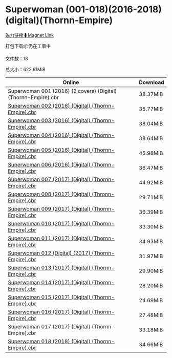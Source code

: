 # Superwoman (001-018)(2016-2018)(digital)(Thornn-Empire)

[磁力链接⬇Magnet Link](magnet:?xt=urn:btih:632ec29fda6ff67a39a918d7e10cc4ba27346871&dn=Superwoman%20%28001-018%29%282016-2018%29%28digital%29%28Thornn-Empire%29)

打包下载📦仍在工事中

文件数：18

总大小：622.61MiB

Online | Download
--- | ---
Superwoman 001 (2016) (2 covers) (Digital) (Thornn-Empire).cbr | 38.37MiB
[Superwoman 002 (2016) (Digital) (Thornn-Empire).cbr](https://github.com/alicewish/markdown/blob/master/comic/Superwoman-002-2016-Digital-Thornn-Empire-cbr.md) | 35.77MiB
[Superwoman 003 (2016) (Digital) (Thornn-Empire).cbr](https://github.com/alicewish/markdown/blob/master/comic/Superwoman-003-2016-Digital-Thornn-Empire-cbr.md) | 38.04MiB
[Superwoman 004 (2016) (Digital) (Thornn-Empire).cbr](https://github.com/alicewish/markdown/blob/master/comic/Superwoman-004-2016-Digital-Thornn-Empire-cbr.md) | 38.64MiB
[Superwoman 005 (2016) (Digital) (Thornn-Empire).cbr](https://github.com/alicewish/markdown/blob/master/comic/Superwoman-005-2016-Digital-Thornn-Empire-cbr.md) | 45.98MiB
[Superwoman 006 (2016) (Digital) (Thornn-Empire).cbr](https://github.com/alicewish/markdown/blob/master/comic/Superwoman-006-2016-Digital-Thornn-Empire-cbr.md) | 36.47MiB
[Superwoman 007 (2017) (Digital) (Thornn-Empire).cbr](https://github.com/alicewish/markdown/blob/master/comic/Superwoman-007-2017-Digital-Thornn-Empire-cbr.md) | 44.92MiB
[Superwoman 008 (2017) (Digital) (Thronn-Empire).cbr](https://github.com/alicewish/markdown/blob/master/comic/Superwoman-008-2017-Digital-Thronn-Empire-cbr.md) | 29.71MiB
[Superwoman 009 (2017) (Digital) (Thornn-Empire).cbr](https://github.com/alicewish/markdown/blob/master/comic/Superwoman-009-2017-Digital-Thornn-Empire-cbr.md) | 36.39MiB
[Superwoman 010 (2017) (Digital) (Thornn-Empire).cbr](https://github.com/alicewish/markdown/blob/master/comic/Superwoman-010-2017-Digital-Thornn-Empire-cbr.md) | 33.30MiB
[Superwoman 011 (2017) (Digital) (Thornn-Empire).cbr](https://github.com/alicewish/markdown/blob/master/comic/Superwoman-011-2017-Digital-Thornn-Empire-cbr.md) | 34.93MiB
[Superwoman 012 (Digital) (2017) (Thornn-Empire).cbr](https://github.com/alicewish/markdown/blob/master/comic/Superwoman-012-Digital-2017-Thornn-Empire-cbr.md) | 31.97MiB
[Superwoman 013 (2017) (Digital) (Thornn-Empire).cbr](https://github.com/alicewish/markdown/blob/master/comic/Superwoman-013-2017-Digital-Thornn-Empire-cbr.md) | 29.90MiB
[Superwoman 014 (2017) (Digital) (Thornn-Empire).cbr](https://github.com/alicewish/markdown/blob/master/comic/Superwoman-014-2017-Digital-Thornn-Empire-cbr.md) | 28.20MiB
[Superwoman 015 (2017) (Digital) (Thornn-Empire).cbr](https://github.com/alicewish/markdown/blob/master/comic/Superwoman-015-2017-Digital-Thornn-Empire-cbr.md) | 24.69MiB
[Superwoman 016 (2017) (Digital) (Thornn-Empire).cbr](https://github.com/alicewish/markdown/blob/master/comic/Superwoman-016-2017-Digital-Thornn-Empire-cbr.md) | 27.48MiB
Superwoman 017 (2017) (Digital) (Thornn-Empire).cbr | 33.18MiB
[Superwoman 018 (2018) (Digital) (Thornn-Empire).cbr](https://github.com/alicewish/markdown/blob/master/comic/Superwoman-018-2018-Digital-Thornn-Empire-cbr.md) | 34.66MiB
